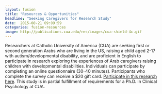 ```yaml
---
layout: fusion
title: "Resources & Opportunities"
headline: "Seeking Caregivers for Research Study"
date:  2015-08-21 09:09:59
categories: fusion-resources
image: http://publications.cua.edu/res/images/cua-shield-4c.gif
---
```

Researchers at Catholic University of America (CUA) are seeking first or second generation Arabs who are living in the US, raising a child aged 2-17 with autism/developmental disability, and are proficient in English to participate in research exploring the experiences of Arab caregivers raising children with developmental disabilities. Individuals can participate by completing an online questionnaire (30-40 minutes). Participants who complete the survey can receive a $20 gift card. <a href="https://bit.ly/ArabCaregiverExperience">Participate in this research here</a>. This study is in partial fulfillment of requirements for a Ph.D. in Clinical Psychology at CUA.